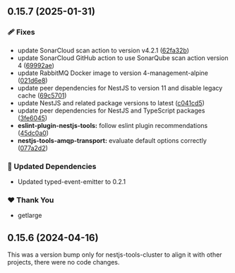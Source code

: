 ## 0.15.7 (2025-01-31)

### 🩹 Fixes

- update SonarCloud scan action to version v4.2.1 ([62fa32b](https://github.com/getlarge/nestjs-tools/commit/62fa32b))
- update SonarCloud GitHub action to use SonarQube scan action version 4 ([69992ae](https://github.com/getlarge/nestjs-tools/commit/69992ae))
- update RabbitMQ Docker image to version 4-management-alpine ([021d6e8](https://github.com/getlarge/nestjs-tools/commit/021d6e8))
- update peer dependencies for NestJS to version 11 and disable legacy cache ([69c5701](https://github.com/getlarge/nestjs-tools/commit/69c5701))
- update NestJS and related package versions to latest ([c041cd5](https://github.com/getlarge/nestjs-tools/commit/c041cd5))
- update peer dependencies for NestJS and TypeScript packages ([3fe6045](https://github.com/getlarge/nestjs-tools/commit/3fe6045))
- **eslint-plugin-nestjs-tools:** follow eslint plugin recommendations ([45dc0a0](https://github.com/getlarge/nestjs-tools/commit/45dc0a0))
- **nestjs-tools-amqp-transport:** evaluate default options correctly ([077a2d2](https://github.com/getlarge/nestjs-tools/commit/077a2d2))

### 🧱 Updated Dependencies

- Updated typed-event-emitter to 0.2.1

### ❤️ Thank You

- getlarge

## 0.15.6 (2024-04-16)

This was a version bump only for nestjs-tools-cluster to align it with other projects, there were no code changes.
